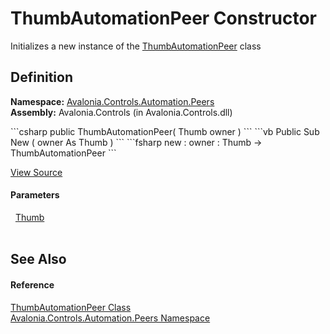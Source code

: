 # ThumbAutomationPeer Constructor


Initializes a new instance of the <a href="T_Avalonia_Controls_Automation_Peers_ThumbAutomationPeer">ThumbAutomationPeer</a> class



## Definition
**Namespace:** <a href="N_Avalonia_Controls_Automation_Peers">Avalonia.Controls.Automation.Peers</a>  
**Assembly:** Avalonia.Controls (in Avalonia.Controls.dll)

<Tabs groupId="api-code-preview">
<TabItem value="csharp" label="C#">
```csharp
public ThumbAutomationPeer(
	Thumb owner
)
```
</TabItem>
<TabItem value="vb" label="VB">
```vb
Public Sub New ( 
	owner As Thumb
)
```
</TabItem>
<TabItem value="fsharp" label="F#">
```fsharp
new : 
        owner : Thumb -> ThumbAutomationPeer
```
</TabItem>
</Tabs>



<a href="https://github.com/AvaloniaUI/Avalonia/tree/master/src/Avalonia.Controls/Automation/Peers/ThumbAutomationPeer.cs#L8" title="View the source code">View Source</a>



#### Parameters
<dl><dt>  <a href="T_Avalonia_Controls_Primitives_Thumb">Thumb</a></dt><dd> </dd></dl>

## See Also


#### Reference
<a href="T_Avalonia_Controls_Automation_Peers_ThumbAutomationPeer">ThumbAutomationPeer Class</a>  
<a href="N_Avalonia_Controls_Automation_Peers">Avalonia.Controls.Automation.Peers Namespace</a>  

